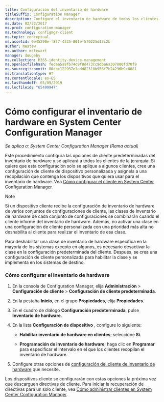 ```yaml
---
title: Configuración del inventario de hardware
titleSuffix: Configuration Manager
description: Configure el inventario de hardware de todos los clientes o de una colección en System Center Configuration Manager.
ms.date: 02/22/2017
ms.prod: configuration-manager
ms.technology: configmgr-client
ms.topic: conceptual
ms.assetid: 0e45290e-f8f7-4335-801e-570225d12c2b
author: mestew
ms.author: mstewart
manager: dougeby
ms.collection: M365-identity-device-management
ms.openlocfilehash: fecaa5a9fb74c9f8d473cc9dba6a307800fd70f9
ms.sourcegitcommit: 80cbc122937e1add82310b956f7b24296b9c8081
ms.translationtype: HT
ms.contentlocale: es-ES
ms.lasthandoff: 05/09/2019
ms.locfileid: "65499947"
---
```

# <a name="how-to-configure-hardware-inventory-in-system-center-configuration-manager"></a>Cómo configurar el inventario de hardware en System Center Configuration Manager

*Se aplica a: System Center Configuration Manager (Rama actual)*

Este procedimiento configura las opciones de cliente predeterminadas del inventario de hardware y se aplicará a todos los clientes de la jerarquía. Si quiere que esta configuración solo se aplique a algunos clientes, cree una configuración de cliente de dispositivo personalizada y asígnela a una recopilación que contenga los dispositivos que quiera usar para el inventario de hardware. Vea [Cómo configurar el cliente en System Center Configuration Manager](../../../../core/clients/deploy/configure-client-settings.md).  

> [!NOTE]  
>  Si un dispositivo cliente recibe la configuración de inventario de hardware de varios conjuntos de configuraciones de cliente, las clases de inventario de hardware de cada conjunto de configuraciones se combinarán cuando el cliente informe del inventario de hardware. Además, no activar una clase en una configuración de cliente personalizada con una prioridad más alta no deshabilita al cliente para realizar el inventario de esa clase. 

Para deshabilitar una clase de inventario de hardware específica en la mayoría de los sistemas excepto en algunos, es necesario desactivar la clase en la configuración predeterminada del cliente. Después, se crea una configuración de cliente personalizada para habilitar la clase y se implementa en los sistemas de destino.


### <a name="to-configure-hardware-inventory"></a>Cómo configurar el inventario de hardware  

1.  En la consola de Configuration Manager, elija **Administración** > **Configuración de cliente** > **Configuración de cliente predeterminada**.  

4.  En la pestaña **Inicio**, en el grupo **Propiedades**, elija **Propiedades**.  

5.  En el cuadro de diálogo **Configuración predeterminada**, pulse **Inventario de hardware**.  

6.  En la lista **Configuración de dispositivo** , configure lo siguiente:  

    -   **Habilitar inventario de hardware en clientes**; seleccione **Sí**.  

    -   **Programación de inventario de hardware**; haga clic en **Programar** para especificar el intervalo en el que los clientes recopilan el inventario de hardware.  

7.  Configure otras opciones de [configuración del cliente de inventario de hardware](../../../../core/clients/deploy/about-client-settings.md#hardware-inventory) que necesite.  

Los dispositivos cliente se configurarán con estas opciones la próxima vez que descarguen directivas de cliente. Para iniciar la recuperación de directivas para un solo cliente, vea [Cómo administrar clientes en System Center Configuration Manager](../../../../core/clients/manage/manage-clients.md).  
